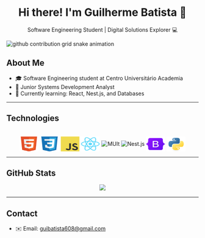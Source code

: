 <h1 align="center">Hi there! I'm Guilherme Batista 👋</h1> 
 
<p align="center">     
  Software Engineering Student | Digital Solutions Explorer 💻      
</p>    
 
 ![github contribution grid snake animation](https://raw.githubusercontent.com/devjosecarlosteles/devjosecarlosteles/output/github-contribution-grid-snake.svg)
   
## About Me     
       
- 🎓 Software Engineering student at Centro Universitário Academia    
- 💼 Junior Systems Development Analyst  
- 🌱 Currently learning: React, Nest.js, and Databases 
    
---  

## Technologies 
 
<div style="display: inline_block" align="center"><br>
  <img align="center" alt="HTML" height="40" width="50" src="https://raw.githubusercontent.com/devicons/devicon/master/icons/html5/html5-original.svg">
  <img align="center" alt="CSS"  height="40" width="50"  src="https://raw.githubusercontent.com/devicons/devicon/master/icons/css3/css3-original.svg">
  <img align="center" alt="JavaScript" height="40" width="50"  src="https://raw.githubusercontent.com/devicons/devicon/master/icons/javascript/javascript-original.svg">
  <img align="center" alt="React"  height="40" width="50" src="https://raw.githubusercontent.com/devicons/devicon/master/icons/react/react-original.svg">
 <img align="center" alt="MUIt"  height="40" width="50" src="https://cdn.jsdelivr.net/gh/devicons/devicon@latest/icons/materialui/materialui-original.svg" />
  <img align="center" alt="Nest.js"  height="40" width="50"  src="https://cdn.jsdelivr.net/gh/devicons/devicon@latest/icons/nestjs/nestjs-original.svg" />          
  <img align="center" alt="Bootstrap"  height="40" width="50"  src="https://raw.githubusercontent.com/devicons/devicon/master/icons/bootstrap/bootstrap-original.svg"> 
  <img align="center" alt="Python"  height="40" width="50" src="https://raw.githubusercontent.com/devicons/devicon/master/icons/python/python-original.svg">
</div>

---

## GitHub Stats

<p align="center">
  <img height="180em" src="https://github-readme-stats.vercel.app/api?username=CapixTH&show_icons=true&theme=dracula&include_all_commits=true&count_private=true"/>
</p>

---

## Contact

- ✉️ Email: guibatista608@gmail.com
